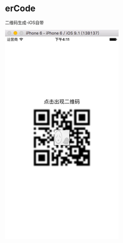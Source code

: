 # erCode
二维码生成-iOS自带

![enter image description here](https://github.com/icharlie2014/erCode/blob/master/erCode/erCode/a.png?raw=true)
